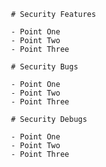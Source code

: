 
	 # Security Features 

	 - Point One
	 - Point Two
	 - Point Three

	 # Security Bugs 

	 - Point One
	 - Point Two
	 - Point Three

	 # Security Debugs

	 - Point One
	 - Point Two
	 - Point Three
	 
	 
